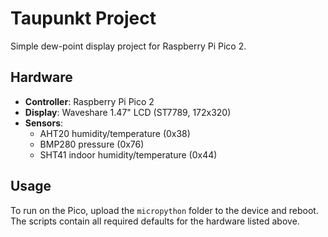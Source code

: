 # Taupunkt Project

Simple dew-point display project for Raspberry Pi Pico 2.

## Hardware

- **Controller**: Raspberry Pi Pico 2
- **Display**: Waveshare 1.47" LCD (ST7789, 172x320)
- **Sensors**:
  - AHT20 humidity/temperature (0x38)
  - BMP280 pressure (0x76)
  - SHT41 indoor humidity/temperature (0x44)

## Usage
To run on the Pico, upload the `micropython` folder to the device and reboot.
The scripts contain all required defaults for the hardware listed above.
